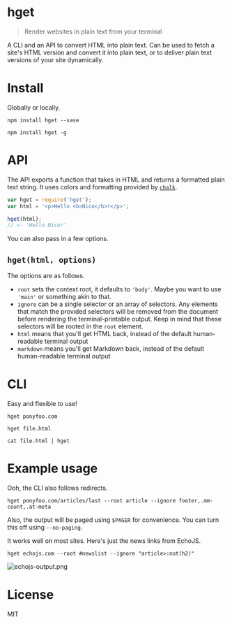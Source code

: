 # hget

> Render websites in plain text from your terminal

A CLI and an API to convert HTML into plain text. Can be used to fetch a site's HTML version and convert it into plain text, or to deliver plain text versions of your site dynamically.

# Install

Globally or locally.

```shell
npm install hget --save
```

```shell
npm install hget -g
```

# API

The API exports a function that takes in HTML and returns a formatted plain text string. It uses colors and formatting provided by [`chalk`][1].

```js
var hget = require('hget');
var html = '<p>Hello <b>Nico</b>!</p>';

hget(html);
// <- 'Hello Nico!'
```

You can also pass in a few options.

## `hget(html, options)`

The options are as follows.

- `root` sets the context root, it defaults to `'body'`. Maybe you want to use `'main'` or something akin to that.
- `ignore` can be a single selector or an array of selectors. Any elements that match the provided selectors will be removed from the document before rendering the terminal-printable output. Keep in mind that these selectors will be rooted in the `root` element.
- `html` means that you'll get HTML back, instead of the default human-readable terminal output
- `markdown` means you'll get Markdown back, instead of the default human-readable terminal output

# CLI

Easy and flexible to use!

```shell
hget ponyfoo.com
```

```shell
hget file.html
```

```shell
cat file.html | hget
```

# Example usage

Ooh, the CLI also follows redirects.

```
hget ponyfoo.com/articles/last --root article --ignore footer,.mm-count,.at-meta
```

Also, the output will be paged using `$PAGER` for convenience. You can turn this off using `--no-paging`.

It works well on most sites. Here's just the news links from EchoJS.

```shell
hget echojs.com --root #newslist --ignore "article>:not(h2)"
```

![echojs-output.png][2]

# License

MIT

[1]: https://www.npmjs.org/package/chalk
[2]: http://i.imgur.com/SlwwrqL.png
